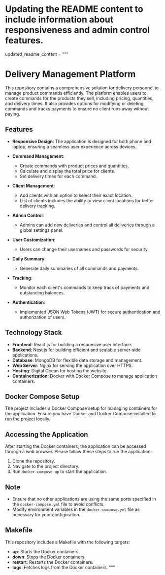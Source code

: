 # Updating the README content to include information about responsiveness and admin control features.

updated_readme_content = """
# Delivery Management Platform

This repository contains a comprehensive solution for delivery personnel to manage product commands efficiently. The platform enables users to create commands for the products they sell, including pricing, quantities, and delivery times. It also provides options for modifying or deleting commands and tracks payments to ensure no client runs away without paying.

## Features

- **Responsive Design**: The application is designed for both phone and laptop, ensuring a seamless user experience across devices.
- **Command Management**: 
  - Create commands with product prices and quantities.
  - Calculate and display the total price for clients.
  - Set delivery times for each command.

- **Client Management**:
  - Add clients with an option to select their exact location.
  - List of clients includes the ability to view client locations for better delivery tracking.

- **Admin Control**:
  - Admins can add new deliveries and control all deliveries through a global settings panel.

- **User Customization**:
  - Users can change their usernames and passwords for security.

- **Daily Summary**:
  - Generate daily summaries of all commands and payments.

- **Tracking**:
  - Monitor each client's commands to keep track of payments and outstanding balances.

- **Authentication**:
  - Implemented JSON Web Tokens (JWT) for secure authentication and authorization of users.

## Technology Stack

- **Frontend**: React.js for building a responsive user interface.
- **Backend**: Nest.js for building efficient and scalable server-side applications.
- **Database**: MongoDB for flexible data storage and management.
- **Web Server**: Nginx for serving the application over HTTPS.
- **Hosting**: Digital Ocean for hosting the website.
- **Containerization**: Docker with Docker Compose to manage application containers.

## Docker Compose Setup

The project includes a Docker Compose setup for managing containers for the application. Ensure you have Docker and Docker Compose installed to run the project locally.

## Accessing the Application

After starting the Docker containers, the application can be accessed through a web browser. Please follow these steps to run the application:

1. Clone the repository.
2. Navigate to the project directory.
3. Run `docker-compose up` to start the application.

## Note

- Ensure that no other applications are using the same ports specified in the `docker-compose.yml` file to avoid conflicts.
- Modify environment variables in the `docker-compose.yml` file as necessary for your configuration.

## Makefile

This repository includes a Makefile with the following targets:

- **up**: Starts the Docker containers.
- **down**: Stops the Docker containers.
- **restart**: Restarts the Docker containers.
- **logs**: Fetches logs from the Docker containers.
"""
